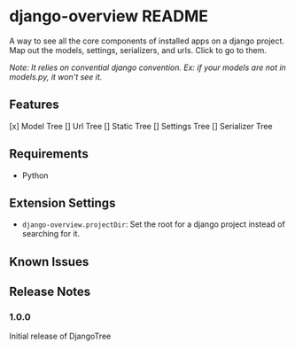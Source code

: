 # django-overview README

A way to see all the core components of installed apps on a django project. Map out the models, settings, serializers, and urls. 
Click to go to them. 

*Note: It relies on convential django convention. Ex: if your models are not in models.py, it won't see it.*

## Features

[x] Model Tree
[] Url Tree
[] Static Tree
[] Settings Tree
[] Serializer Tree

## Requirements

* Python

## Extension Settings

* `django-overview.projectDir`: Set the root for a django project instead of searching for it.

## Known Issues

## Release Notes

### 1.0.0

Initial release of DjangoTree
